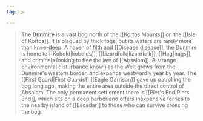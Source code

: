 ```yaml
---
tag: 🌫️

---
```

> The **Dunmire** is a vast bog north of the [[Kortos Mounts]] on the [[Isle of Kortos]]. It is plagued by thick fogs, but its waters are rarely more than knee-deep. A haven of filth and [[Disease|disease]], the Dunmire is home to [[Kobold|kobolds]], [[Lizardfolk|lizardfolk]], [[Hag|hags]], and criminals looking to flee the law of [[Absalom]]. A strange environmental disturbance known as the Welt grows from the Dunmire's western border, and expands westwardly year by year. The [[First Guard|First Guards]] [[Eagle Garrison]] gave up patrolling the bog long ago, making the entire area outside the direct control of Absalom. The only permanent settlement there is [[Pier's End|Piers End]], which sits on a deep harbor and offers inexpensive ferries to the nearby island of [[Escadar]] to those who can survive crossing the bog.








